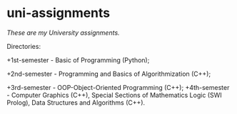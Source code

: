 # uni-assignments
*These are my University assignments.*

Directories:

+1st-semester - Basic of Programming (Python);

+2nd-semester - Programming and Basics of Algorithmization (C++);

+3rd-semester - OOP-Object-Oriented Programming (C++);
+4th-semester - Computer Graphics (C++), Special Sections of Mathematics Logic (SWI Prolog), Data Structures and Algorithms (C++).
